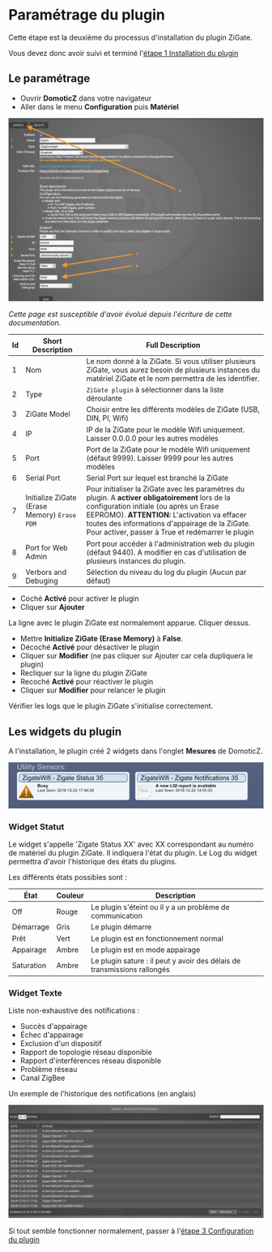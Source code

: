 # Paramétrage du plugin

Cette étape est la deuxième du processus d'installation du plugin ZiGate.

Vous devez donc avoir suivi et terminé l'[étape 1 Installation du plugin](Plugin_Installation.md)



## Le paramétrage

* Ouvrir __DomoticZ__ dans votre navigateur
* Aller dans le menu __Configuration__ puis __Matériel__

![Domoticz Hardware Menu for Plugin](../Images/DzMenu.png)

*Cette page est susceptible d'avoir évolué depuis l'écriture de cette documentation.*



| Id | Short Description    | Full Description |
| -- | -------------------- | ---------------- |
| 1  | Nom                  | Le nom donné à la ZiGate. Si vous utiliser plusieurs ZiGate, vous aurez besoin de plusieurs instances du matériel ZiGate et le nom permettra de les identifier.
| 2  | Type                 | `ZiGate plugin` à sélectionner dans la liste déroulante |
| 3  | ZiGate Model         | Choisir entre les différents modèles de ZiGate (USB, DIN, PI, Wifi) |
| 4  | IP                   | IP de la ZiGate pour le modèle Wifi uniquement. Laisser 0.0.0.0 pour les autres modèles |
| 5  | Port                 | Port de la ZiGate pour le modèle Wifi uniquement (défaut 9999). Laisser 9999 pour les autres modèles |
| 6  | Serial Port          | Serial Port sur lequel est branché la ZiGate |
| 7  | Initialize ZiGate (Erase Memory) `Erase PDM` | Pour initialiser la ZiGate avec les paramètres du plugin. A __activer obligatoirement__ lors de la configuration initiale (ou après un Erase EEPROMO). __ATTENTION:__ L'activation va effacer toutes des informations d'appairage de la ZiGate. Pour activer, passer à True et redémarrer le plugin |
| 8  | Port for Web Admin| Port pour accéder à l'administration web du plugin (défaut 9440). A modifier en cas d'utilisation de plusieurs instances du plugin. |
| 9  | Verbors and Debuging | Sélection du niveau du log du plugin (Aucun par défaut) |

* Coché __Activé__ pour activer le plugin
* Cliquer sur __Ajouter__

La ligne avec le plugin ZiGate est normalement apparue. Cliquer dessus.

* Mettre __Initialize ZiGate (Erase Memory)__ à __False__.
* Décoché __Activé__ pour désactiver le plugin
* Cliquer sur __Modifier__ (ne pas cliquer sur Ajouter car cela dupliquera le plugin)
* Recliquer sur la ligne du plugin ZiGate
* Recoché __Activé__ pour réactiver le plugin
* Cliquer sur __Modifier__ pour relancer le plugin

Vérifier les logs que le plugin ZiGate s'initialise correctement.


## Les widgets du plugin

A l'installation, le plugin créé 2 widgets dans l'onglet __Mesures__ de DomoticZ.

![Administration Widgets](../Images/Widgets_Admin.png)

### Widget Statut

Le widget s'appelle 'Zigate Status XX' avec XX correspondant au numéro de matériel du plugin ZiGate. Il indiquera l'état du plugin. Le Log du widget permettra d'avoir l'historique des états du plugins.

Les différents états possibles sont :

| État | Couleur | Description |
| ---- | ------- | ----------- |
| Off | Rouge | Le plugin s'éteint ou il y a un problème de communication |
| Démarrage | Gris | Le plugin démarre |
| Prêt | Vert | Le plugin est en fonctionnement normal |
| Appairage | Ambre | Le plugin est en mode appairage |
| Saturation | Ambre | Le plugin sature : il peut y avoir des délais de transmissions rallongés |


### Widget Texte

Liste non-exhaustive des notifications :

* Succès d'appairage
* Échec d'appairage
* Exclusion d'un dispositif
* Rapport de topologie réseau disponible
* Rapport d'interférences réseau disponible
* Problème réseau
* Canal ZigBee

Un exemple de l'historique des notifications (en anglais)

![Notification Widgets](../Images/Widget_Notifications.png)


Si tout semble fonctionner normalement, passer à l'[étape 3 Configuration du plugin](Plugin_Configuration.md)
